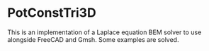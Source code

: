 # PotConstTri3D
This is an implementation of a Laplace equation BEM solver to use alongside FreeCAD and Gmsh. Some examples are solved.
